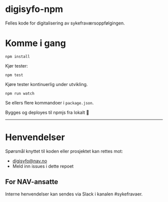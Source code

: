 digisyfo-npm
================

Felles kode for digitalisering av sykefraværsoppfølgingen.

# Komme i gang

`npm install`

Kjør tester:

`npm test`

Kjøre tester kontinuerlig under utvikling. 

`npm run watch`

Se ellers flere kommandoer i `package.json`.

Bygges og deployes til npmjs fra lokalt 🙈

---

# Henvendelser

Spørsmål knyttet til koden eller prosjektet kan rettes mot:

* digisyfo@nav.no
* Meld inn issues i dette repoet

## For NAV-ansatte

Interne henvendelser kan sendes via Slack i kanalen #sykefravaer.
